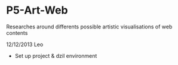 P5-Art-Web
==========

Researches around differents possible artistic visualisations of web contents

12/12/2013 Leo
* Set up project & dzil environment

